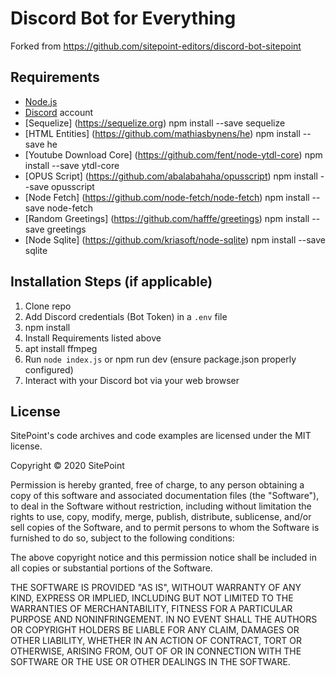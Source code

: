 # Discord Bot for Everything

Forked from https://github.com/sitepoint-editors/discord-bot-sitepoint

## Requirements

- [Node.js](http://nodejs.org/)
- [Discord](https://discordapp.com/) account
- [Sequelize] (https://sequelize.org) npm install --save sequelize
- [HTML Entities] (https://github.com/mathiasbynens/he) npm install --save he
- [Youtube Download Core] (https://github.com/fent/node-ytdl-core) npm install --save ytdl-core
- [OPUS Script] (https://github.com/abalabahaha/opusscript) npm install --save opusscript
- [Node Fetch] (https://github.com/node-fetch/node-fetch) npm install --save node-fetch
- [Random Greetings] (https://github.com/hafffe/greetings) npm install --save greetings
- [Node Sqlite] (https://github.com/kriasoft/node-sqlite) npm install --save sqlite

## Installation Steps (if applicable)

1. Clone repo
2. Add Discord credentials (Bot Token) in a `.env` file
3. npm install
4. Install Requirements listed above
5. apt install ffmpeg
6. Run `node index.js` or npm run dev (ensure package.json properly configured)
7. Interact with your Discord bot via your web browser

## License

SitePoint's code archives and code examples are licensed under the MIT license.

Copyright © 2020 SitePoint

Permission is hereby granted, free of charge, to any person obtaining a copy of this software and associated documentation files (the "Software"), to deal in the Software without restriction, including without limitation the rights to use, copy, modify, merge, publish, distribute, sublicense, and/or sell copies of the Software, and to permit persons to whom the Software is furnished to do so, subject to the following conditions:

The above copyright notice and this permission notice shall be included in all copies or substantial portions of the Software.

THE SOFTWARE IS PROVIDED "AS IS", WITHOUT WARRANTY OF ANY KIND, EXPRESS OR IMPLIED, INCLUDING BUT NOT LIMITED TO THE WARRANTIES OF MERCHANTABILITY, FITNESS FOR A PARTICULAR PURPOSE AND NONINFRINGEMENT. IN NO EVENT SHALL THE AUTHORS OR COPYRIGHT HOLDERS BE LIABLE FOR ANY CLAIM, DAMAGES OR OTHER LIABILITY, WHETHER IN AN ACTION OF CONTRACT, TORT OR OTHERWISE, ARISING FROM, OUT OF OR IN CONNECTION WITH THE SOFTWARE OR THE USE OR OTHER DEALINGS IN THE SOFTWARE.

